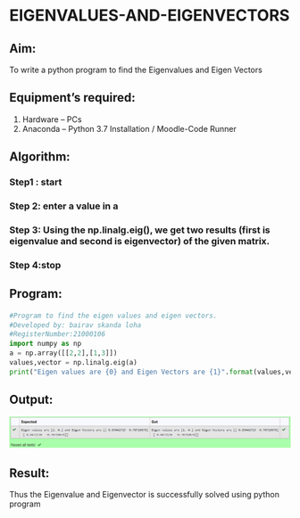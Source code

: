 # EIGENVALUES-AND-EIGENVECTORS
## Aim:
To write a python program to find the Eigenvalues and Eigen Vectors
## Equipment’s required:
1. 	Hardware – PCs
2. 	Anaconda – Python 3.7 Installation / Moodle-Code Runner
## Algorithm:
### Step1 : start
### Step 2: enter a value in a
### Step 3: Using the np.linalg.eig(),  we get two results (first is eigenvalue and second is eigenvector) of the given matrix.
### Step 4:stop 

## Program:
~~~ python
#Program to find the eigen values and eigen vectors.
#Developed by: bairav skanda loha
#RegisterNumber:21000106
import numpy as np
a = np.array([[2,2],[1,3]])
values,vector = np.linalg.eig(a)
print("Eigen values are {0} and Eigen Vectors are {1}".format(values,vector))
~~~


## Output:
![output](eigen.png)
## Result:
Thus the Eigenvalue and Eigenvector is successfully solved using python program
